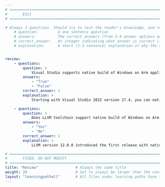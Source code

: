 ```yaml
---
# ================================================================================
#       Edit
# ================================================================================

# Always 3 questions. Should try to test the reader's knowledge, and reinforce the key points you want them to remember.
    # question:         A one sentence question
    # answers:          The correct answers (from 2-4 answer options only). Should be surrounded by quotes.
    # correct_answer:   An integer indicating what answer is correct (index starts from 0)
    # explanation:      A short (1-3 sentence) explanation of why the correct answer is correct. Can add aditional context if desired


review:
    - questions:
        question: >
            Visual Studio supports native build of Windows on Arm applications?
        answers:
            - "True"
            - "False"
        correct_answer: 1               
        explanation: >
            Starting with Visual Studio 2022 version 17.4, you can natively build applications for Windows on Arm.

    - questions:
        question: >
            Does LLVM toolchain support native build of Windows on Arm applications?
        answers:
            - "Yes"
            - "No"
        correct_answer: 1                     
        explanation: >
            LLVM version 12.0.0 introduced the first release with native build support for Windows on Arm applications.

# ================================================================================
#       FIXED, DO NOT MODIFY
# ================================================================================
title: "Review"                 # Always the same title
weight: 20                      # Set to always be larger than the content in this path
layout: "learningpathall"       # All files under learning paths have this same wrapper
---
```

